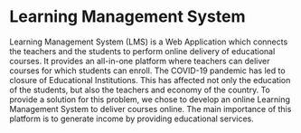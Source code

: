 # Learning Management System


Learning Management System (LMS) is a Web Application which connects the teachers and the students to perform online delivery of educational courses. It provides an all-in-one platform where teachers can deliver courses for which students can enroll. The COVID-19 pandemic has led to closure of Educational Institutions. This has affected not only the education of the students, but also the teachers and economy of the country. To provide a solution for this problem, we chose to develop an online Learning Management System to deliver courses online. The main importance of this platform is to generate income by providing educational services. 
